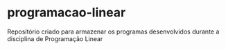 # programacao-linear
Repositório criado para armazenar os programas desenvolvidos durante a disciplina de Programação Linear
